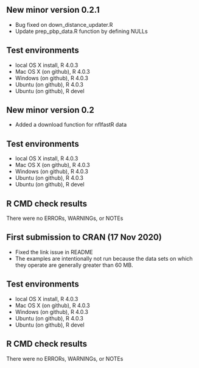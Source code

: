 ## New minor version 0.2.1

* Bug fixed on down_distance_updater.R
* Update prep_pbp_data.R function by defining NULLs

## Test environments
* local OS X install, R 4.0.3 
* Mac OS X (on github), R 4.0.3
* Windows (on github), R 4.0.3
* Ubuntu (on github), R 4.0.3
* Ubuntu (on github), R devel

## New minor version 0.2

* Added a download function for nflfastR data

## Test environments
* local OS X install, R 4.0.3 
* Mac OS X (on github), R 4.0.3
* Windows (on github), R 4.0.3
* Ubuntu (on github), R 4.0.3
* Ubuntu (on github), R devel

## R CMD check results
There were no ERRORs, WARNINGs, or NOTEs

## First submission to CRAN (17 Nov 2020)

* Fixed the link issue in README
* The examples are intentionally not run because the data sets on which they operate are generally greater than 60 MB.

## Test environments
* local OS X install, R 4.0.3 
* Mac OS X (on github), R 4.0.3
* Windows (on github), R 4.0.3
* Ubuntu (on github), R 4.0.3
* Ubuntu (on github), R devel

## R CMD check results
There were no ERRORs, WARNINGs, or NOTEs
